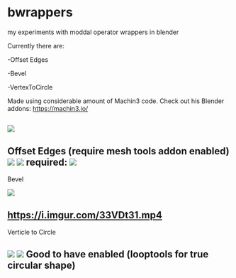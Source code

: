 # bwrappers

my experiments with moddal operator wrappers in blender 

Currently there are:

-Offset Edges

-Bevel

-VertexToCircle

Made using considerable amount of Machin3 code. Check out his Blender addons: https://machin3.io/

![](https://camo.githubusercontent.com/3c8664ea3e2b2bfb39b9e640a4afb8a04ea62a38/68747470733a2f2f692e696d6775722e636f6d2f6d7243785361432e706e67)
---
Offset Edges 
(require mesh tools addon enabled)
![](https://i.imgur.com/8hJ9C08.png)
![](https://i.imgur.com/E2aKazG.gif)
required:
![](https://i.imgur.com/Ywwummr.png)
---

Bevel

![](https://i.imgur.com/jGwzGub.png)


https://i.imgur.com/33VDt31.mp4
---
Verticle to Circle

![](https://i.imgur.com/4HgdMAe.png)
![](https://i.imgur.com/7rKKfN9.gif)
Good to have enabled (looptools for true circular shape)
---
